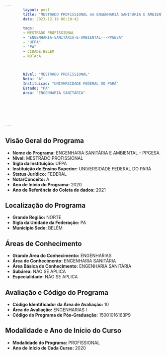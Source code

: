 ```yaml
---
        layout: post
        title: "MESTRADO PROFISSIONAL em ENGENHARIA SANITÁRIA E AMBIENTAL - PPGESA na UFPA  "
        date: 2023-12-18 00:10:42
     
        tags:
        - MESTRADO PROFISSIONAL
        - "ENGENHARIA-SANITÁRIA-E-AMBIENTAL---PPGESA"
        - "UFPA"
        - "PA"
        - CIDADE:BELÉM
        - NOTA:A
        
       

        Nivel: "MESTRADO PROFISSIONAL"
        Nota: "A"
        Instituicao: "UNIVERSIDADE FEDERAL DO PARÁ"
        Estado: "PA"
        Area: "ENGENHARIA SANITÁRIA"
        
        
        
        
        
        
---
```

## Visão Geral do Programa
- **Nome do Programa:** ENGENHARIA SANITÁRIA E AMBIENTAL - PPGESA
- **Nível:** MESTRADO PROFISSIONAL
- **Sigla da Instituição:** UFPA
- **Instituição de Ensino Superior:** UNIVERSIDADE FEDERAL DO PARÁ
- **Status Jurídico:** FEDERAL
- **Nota/Conceito:** A
- **Ano de Início do Programa:** 2020
- **Ano de Referência do Coleta de dados:** 2021

## Localização do Programa
- **Grande Região:** NORTE
- **Sigla da Unidade da Federação:** PA
- **Município Sede:** BELÉM

## Áreas de Conhecimento
- **Grande Área do Conhecimento:** ENGENHARIAS
- **Área de Conhecimento:** ENGENHARIA SANITÁRIA
- **Área Básica do Conhecimento:** ENGENHARIA SANITÁRIA
- **Subárea:** NÃO SE APLICA
- **Especialidade:** NÃO SE APLICA

## Avaliação e Código do Programa
- **Código Identificador da Área de Avaliação:** 10
- **Área de Avaliação:** ENGENHARIAS I
- **Código do Programa de Pós-Graduação:** 15001016163P9


## Modalidade e Ano de Início do Curso
- **Modalidade do Programa:** PROFISSIONAL
- **Ano de Início de Cada Curso:** 2020
